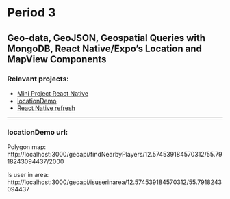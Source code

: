 # Period 3
## Geo-data, GeoJSON, Geospatial Queries with MongoDB, React Native/Expo’s Location and MapView Components

### Relevant projects:
- [Mini Project React Native](https://github.com/cph-an178/FullStack-JavaScript/tree/master/miniproject-react-native)
- [locationDemo](https://github.com/cph-an178/FullStack-JavaScript/tree/master/Period3/locationDemo)
- [React Native refresh](https://github.com/cph-an178/FullStack-JavaScript/tree/master/Period3/react-native-refresh)

---
### locationDemo url: 
Polygon map:
http://localhost:3000/geoapi/findNearbyPlayers/12.574539184570312/55.7918243094437/2000

Is user in area:
http://localhost:3000/geoapi/isuserinarea/12.574539184570312/55.7918243094437